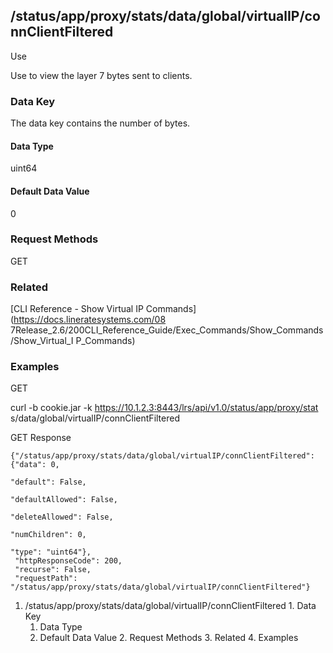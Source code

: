 ## /status/app/proxy/stats/data/global/virtualIP/connClientFiltered

Use

Use to view the layer 7 bytes sent to clients.

### Data Key

The data key contains the number of bytes.

#### Data Type

uint64

#### Default Data Value

0

### Request Methods

GET

### Related

[CLI Reference - Show Virtual IP Commands](https://docs.lineratesystems.com/08
7Release_2.6/200CLI_Reference_Guide/Exec_Commands/Show_Commands/Show_Virtual_I
P_Commands)

### Examples

GET

curl -b cookie.jar -k https://10.1.2.3:8443/lrs/api/v1.0/status/app/proxy/stat
s/data/global/virtualIP/connClientFiltered

GET Response

    
    {"/status/app/proxy/stats/data/global/virtualIP/connClientFiltered": {"data": 0,
                                                                           "default": False,
                                                                           "defaultAllowed": False,
                                                                           "deleteAllowed": False,
                                                                           "numChildren": 0,
                                                                           "type": "uint64"},
     "httpResponseCode": 200,
     "recurse": False,
     "requestPath": "/status/app/proxy/stats/data/global/virtualIP/connClientFiltered"}
    

  1. /status/app/proxy/stats/data/global/virtualIP/connClientFiltered
    1. Data Key
      1. Data Type
      2. Default Data Value
    2. Request Methods
    3. Related
    4. Examples


